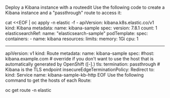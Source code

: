 Deploy a Kibana instance with a routeedit
Use the following code to create a Kibana instance and a "passthrough" route to access it:

cat <<EOF | oc apply -n elastic -f -
apiVersion: kibana.k8s.elastic.co/v1
kind: Kibana
metadata:
name: kibana-sample
spec:
version: 7.8.1
count: 1
elasticsearchRef:
name: "elasticsearch-sample"
podTemplate:
spec:
containers: - name: kibana
resources:
limits:
memory: 1Gi
cpu: 1

---

apiVersion: v1
kind: Route
metadata:
name: kibana-sample
spec:
#host: kibana.example.com # override if you don't want to use the host that is automatically generated by OpenShift (<route-name>[-<namespace>].<suffix>)
tls:
termination: passthrough # Kibana is the TLS endpoint
insecureEdgeTerminationPolicy: Redirect
to:
kind: Service
name: kibana-sample-kb-http
EOF
Use the following command to get the hosts of each Route:

oc get route -n elastic
